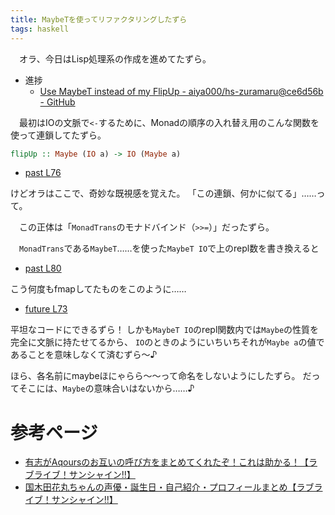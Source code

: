 ```yaml
---
title: MaybeTを使ってリファクタリングしたずら
tags: haskell
---
```

　オラ、今日はLisp処理系の作成を進めてたずら。

- 進捗
    - [Use MaybeT instead of my FlipUp - aiya000/hs-zuramaru@ce6d56b - GitHub](https://github.com/aiya000/hs-zuramaru/commit/ce6d56bdfa9bb57582252cc5ef29aa4a343accf3)

　最初はIOの文脈で`<-`するために、Monadの順序の入れ替え用のこんな関数を使って連鎖してたずら。

```haskell
flipUp :: Maybe (IO a) -> IO (Maybe a)
```

- [past L76](https://github.com/aiya000/hs-zuramaru/blob/cc9e6bc64c989e17185b1ffffe376f4b5ada34f1/src/Maru/Main.hs#L76)

けどオラはここで、奇妙な既視感を覚えた。
「この連鎖、何かに似てる」……って。

　この正体は「`MonadTrans`のモナドバインド（`>>=`）」だったずら。

　`MonadTrans`である`MaybeT`……を使った`MaybeT IO`で上のrepl数を書き換えると

- [past L80](https://github.com/aiya000/hs-zuramaru/blob/cc9e6bc64c989e17185b1ffffe376f4b5ada34f1/src/Maru/Main.hs#L80)

こう何度もfmapしてたものをこのように……

- [future L73](https://github.com/aiya000/hs-zuramaru/blob/ce6d56bdfa9bb57582252cc5ef29aa4a343accf3/src/Maru/Main.hs#L73)

平坦なコードにできるずら！
しかも`MaybeT IO`のrepl関数内では`Maybe`の性質を完全に文脈に持たせてるから、
`IO`のときのようにいちいちそれが`Maybe a`の値であることを意味しなくて済むずら〜♪

ほら、各名前にmaybeほにゃらら〜〜って命名をしないようにしたずら。
だってそこには、`Maybe`の意味合いはないから……♪


# 参考ページ

- [有志がAqoursのお互いの呼び方をまとめてくれたぞ！これは助かる！【ラブライブ！サンシャイン!!】](http://lovelive-sunshine.info/17411)
- [国木田花丸ちゃんの声優・誕生日・自己紹介・プロフィールまとめ【ラブライブ！サンシャイン!!】](http://lovelive-sunshine.info/1683)

